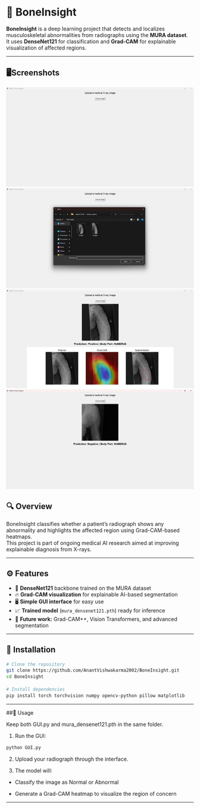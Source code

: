 # 🦴 BoneInsight

**BoneInsight** is a deep learning project that detects and localizes musculoskeletal abnormalities from radiographs using the **MURA dataset**.  
It uses **DenseNet121** for classification and **Grad-CAM** for explainable visualization of affected regions.

---

## 🖥️Screenshots
![Screenshot 1](./screenshots/Image1.png)
![Screenshot 2](./screenshots/Image2.png)
![Screenshot 3](./screenshots/Image3.png)
![Screenshot 4](./screenshots/Image4.png)
   


## 🔍 Overview

BoneInsight classifies whether a patient’s radiograph shows any abnormality and highlights the affected region using Grad-CAM-based heatmaps.  
This project is part of ongoing medical AI research aimed at improving explainable diagnosis from X-rays.

---

## ⚙️ Features

- 🧠 **DenseNet121** backbone trained on the MURA dataset  
- 🔥 **Grad-CAM visualization** for explainable AI-based segmentation  
- 🖥️ **Simple GUI interface** for easy use  
- 📈 **Trained model** (`mura_densenet121.pth`) ready for inference  
- 🧩 **Future work:** Grad-CAM++, Vision Transformers, and advanced segmentation

---

## 🧰 Installation

```bash
# Clone the repository
git clone https://github.com/AnantVishwakarma2002/BoneInsight.git
cd BoneInsight

# Install dependencies
pip install torch torchvision numpy opencv-python pillow matplotlib

```

---


##🚀 Usage

Keep both GUI.py and mura_densenet121.pth in the same folder.

1. Run the GUI:
```bash
python GUI.py
```
2. Upload your radiograph through the interface.

3. The model will:

- Classify the image as Normal or Abnormal

- Generate a Grad-CAM heatmap to visualize the region of concern

---
